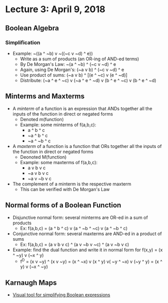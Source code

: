 # Lecture 3: April 9, 2018
## Boolean Algebra
### Simplification
* Example: ~((a ^ ~b) v ~((~c v ~d) ^ e))
  * Write as a sum of products (an OR-ing of AND-ed terms)
  * By De Morgan's Law: ~(a ^ ~b) ^ (~c v ~d) ^ e
  * Again, using De Morgan's: (~a v b) ^ (~c v ~d) ^ e
  * Use product of sums: (~a v b) ^ [(e ^ ~c) v (e ^ ~d)]
  * Distribute: (~a ^ e ^ ~c) v (~a ^ e ^ ~d) v (b ^ e ^ ~c) v (b ^ e ^ ~d)
## Minterms and Maxterms
* A *minterm* of a function is an expression that ANDs together all the inputs of the function in direct or negated forms
  * Denoted m(function)
  * Example: some minterms of f(a,b,c): 
    * a ^ b ^ c
    * ~a ^ b ^ c
    * ~a ^ ~b ^ c
* A *maxterm* of a function is a function that ORs together all the inputs of the function in direct or negated forms
  * Deonoted M(function)
  * Example: some maxterms of f(a,b,c): 
    * a v b v c
    * ~a v b v c
    * ~a v ~b v c
* The complement of a minterm is the respective maxterm
  * This can be verified with De Morgan's Law
## Normal forms of a Boolean Function
* Disjunctive normal form: several minterms are OR-ed in a sum of products
  * Ex: f(a,b,c) = (a ^ b ^ c) v (a ^ ~b ^ ~c) v (a ^ ~b ^ c)
* Conjunctive normal form: several maxterms are AND-ed in a product of sums
  * Ex: f(a,b,c) = (a v b v c) ^ (a v ~b v ~c) ^ (a v ~b v c)
* Example: find the dual function and write it in normal form for f(x,y) = (x ^ ~y) v (~x ^ y)
  * f<sup>D</sup> = (x v ~y) ^ (x v ~y) = (x ^ ~x) v (x ^ y) v( ~y ^ ~x) v (~y ^ y) = (x ^ y) v (~x ^ ~y)
## Karnaugh Maps
* [Visual tool for simplifying Boolean expressions](https://www.youtube.com/watch?v=A0XupfXiKIo)
